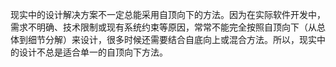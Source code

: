 现实中的设计解决方案不一定总能采用自顶向下的方法。因为在实际软件开发中，需求不明确、技术限制或现有系统约束等原因，常常不能完全按照自顶向下（从总体到细节分解）来设计，很多时候还需要结合自底向上或混合方法。所以，现实中的设计不总是适合单一的自顶向下方法。